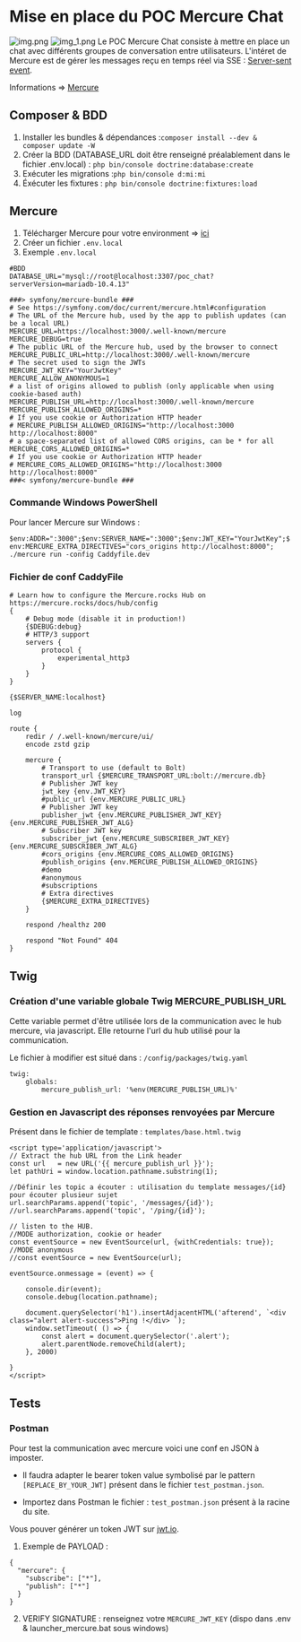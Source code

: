 
# Mise en place du POC Mercure Chat
![img.png](img.png)
![img_1.png](img_1.png)
Le POC Mercure Chat consiste à mettre en place un chat avec différents groupes de conversation entre utilisateurs.
L'intéret de Mercure est de gérer les messages reçu en temps réel via SSE : [Server-sent event](https://en.wikipedia.org/wiki/Server-sent_events).

Informations  => [Mercure](https://mercure.rocks/)

## Composer & BDD
1. Installer les bundles & dépendances :`composer install --dev & composer update -W`
2. Créer la BDD (DATABASE_URL doit être renseigné préalablement dans le fichier .env.local) : ``php bin/console doctrine:database:create``
3. Exécuter les migrations :``php bin/console d:mi:mi``
4. Éxécuter les fixtures : ``php bin/console doctrine:fixtures:load``

## Mercure

1. Télécharger Mercure pour votre environment => [ici](https://github.com/dunglas/mercure/releases)
2. Créer un fichier ``.env.local``
3. Exemple ``.env.local``

```
#BDD
DATABASE_URL="mysql://root@localhost:3307/poc_chat?serverVersion=mariadb-10.4.13"

###> symfony/mercure-bundle ###
# See https://symfony.com/doc/current/mercure.html#configuration
# The URL of the Mercure hub, used by the app to publish updates (can be a local URL)
MERCURE_URL=https://localhost:3000/.well-known/mercure
MERCURE_DEBUG=true
# The public URL of the Mercure hub, used by the browser to connect
MERCURE_PUBLIC_URL=http://localhost:3000/.well-known/mercure
# The secret used to sign the JWTs
MERCURE_JWT_KEY="YourJwtKey"
MERCURE_ALLOW_ANONYMOUS=1
# a list of origins allowed to publish (only applicable when using cookie-based auth)
MERCURE_PUBLISH_URL=http://localhost:3000/.well-known/mercure
MERCURE_PUBLISH_ALLOWED_ORIGINS=*
# If you use cookie or Authorization HTTP header
# MERCURE_PUBLISH_ALLOWED_ORIGINS="http://localhost:3000 http://localhost:8000"
# a space-separated list of allowed CORS origins, can be * for all
MERCURE_CORS_ALLOWED_ORIGINS=*
# If you use cookie or Authorization HTTP header
# MERCURE_CORS_ALLOWED_ORIGINS="http://localhost:3000 http://localhost:8000"
###< symfony/mercure-bundle ###
```
### Commande Windows  PowerShell

Pour lancer Mercure sur Windows :

`$env:ADDR=":3000";$env:SERVER_NAME=":3000";$env:JWT_KEY="YourJwtKey";$env:MERCURE_EXTRA_DIRECTIVES="cors_origins http://localhost:8000"; ./mercure run -config Caddyfile.dev`
### Fichier de conf CaddyFile

```
# Learn how to configure the Mercure.rocks Hub on https://mercure.rocks/docs/hub/config
{
    # Debug mode (disable it in production!)
    {$DEBUG:debug}
    # HTTP/3 support
    servers {
        protocol {
            experimental_http3
        }
    }
}

{$SERVER_NAME:localhost}

log

route {
    redir / /.well-known/mercure/ui/
    encode zstd gzip

    mercure {
        # Transport to use (default to Bolt)
        transport_url {$MERCURE_TRANSPORT_URL:bolt://mercure.db}
        # Publisher JWT key
        jwt_key {env.JWT_KEY}
        #public_url {env.MERCURE_PUBLIC_URL}
        # Publisher JWT key
        publisher_jwt {env.MERCURE_PUBLISHER_JWT_KEY} {env.MERCURE_PUBLISHER_JWT_ALG}
        # Subscriber JWT key
        subscriber_jwt {env.MERCURE_SUBSCRIBER_JWT_KEY} {env.MERCURE_SUBSCRIBER_JWT_ALG}
        #cors_origins {env.MERCURE_CORS_ALLOWED_ORIGINS}
        #publish_origins {env.MERCURE_PUBLISH_ALLOWED_ORIGINS}
        #demo
        #anonymous
        #subscriptions
        # Extra directives
        {$MERCURE_EXTRA_DIRECTIVES}
    }

    respond /healthz 200

    respond "Not Found" 404
}
```
## Twig
### Création d'une variable globale Twig MERCURE_PUBLISH_URL

Cette variable permet d'être utilisée lors de la communication avec le hub mercure, via javascript.
Elle retourne l'url du hub utilisé pour la communication.

Le fichier à modifier est situé dans : ```/config/packages/twig.yaml```
```
twig:
    globals:
        mercure_publish_url: '%env(MERCURE_PUBLISH_URL)%'
```
### Gestion en Javascript des réponses renvoyées par Mercure

Présent dans le fichier de template : ```templates/base.html.twig```
```
<script type='application/javascript'>
// Extract the hub URL from the Link header
const url   = new URL('{{ mercure_publish_url }}');
let pathUri = window.location.pathname.substring(1);

//Définir les topic a écouter : utilisation du template messages/{id} pour écouter plusieur sujet
url.searchParams.append('topic', '/messages/{id}');
//url.searchParams.append('topic', '/ping/{id}');

// listen to the HUB.
//MODE authorization, cookie or header
const eventSource = new EventSource(url, {withCredentials: true});
//MODE anonymous
//const eventSource = new EventSource(url);

eventSource.onmessage = (event) => {

    console.dir(event);
    console.debug(location.pathname);

    document.querySelector('h1').insertAdjacentHTML('afterend', `<div class="alert alert-success">Ping !</div> `);
    window.setTimeout( () => {
        const alert = document.querySelector('.alert');
        alert.parentNode.removeChild(alert);
    }, 2000)

}
</script>
```

## Tests
### Postman

Pour test la communication avec mercure voici une conf en JSON à imposter.

* Il faudra adapter le bearer token value symbolisé par le pattern ``[REPLACE_BY_YOUR_JWT]`` présent dans le fichier `test_postman.json`. 

* Importez dans Postman le fichier : `test_postman.json` présent à la racine du site.

Vous pouver générer un token JWT sur [jwt.io](jwt.io).

1. Exemple de PAYLOAD :
```
{
  "mercure": {
    "subscribe": ["*"],
    "publish": ["*"]
  }
}
```
    
2. VERIFY SIGNATURE : renseignez votre `MERCURE_JWT_KEY` (dispo dans .env & launcher_mercure.bat sous windows)